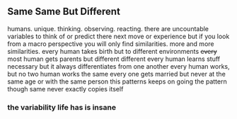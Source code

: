 ## Same Same But Different

humans. unique. thinking. observing. reacting.
there are uncountable variables to think of or predict there next move or experience but if you look from a macro perspective you will only find similarities. more and more similarities.
every human takes birth but to different environments
~~every~~  most human gets parents but different different
every human learns stuff necessary but it always differentiates from one another
every human works, but no two human works the same
every one gets married but never at the same age or with the same person
this patterns keeps on going
the pattern though same never exactly copies itself
### the variability life has is insane

